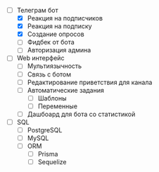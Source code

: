 - [ ] Телеграм бот
  - [x] Реакция на подписчиков
  - [x] Реакция на подписку
  - [x] Создание опросов
  - [ ] Фидбек от бота
  - [ ] Авторизация админа
- [ ] Web интерфейс
  - [ ] Мультиязычность
  - [ ] Связь с ботом
  - [ ] Редактирование приветствия для канала
  - [ ] Автоматические задания
    - [ ] Шаблоны
    - [ ] Переменные
  - [ ] Дашбоард для бота со статистикой
- [ ] SQL
  - [ ] PostgreSQL
  - [ ] MySQL
  - [ ] ORM
    - [ ] Prisma
    - [ ] Sequelize

